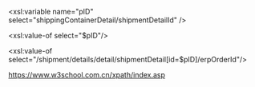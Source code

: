  <!-- 定义变量pID -->
 <xsl:variable name="pID" select="shippingContainerDetail/shipmentDetailId" />
 <!-- 显示变量pID -->
<abcde><xsl:value-of select="$pID"/></abcde>
<!-- 关联pID， 出库箱显示出库单明细数据 -->
<erpOrderId><xsl:value-of select="/shipment/details/detail/shipmentDetail[id=$pID]/erpOrderId"/></erpOrderId>

https://www.w3school.com.cn/xpath/index.asp